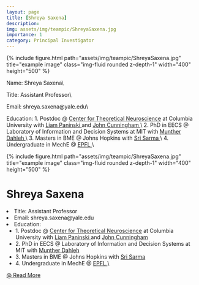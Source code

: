 ```yaml
---
layout: page
title: [Shreya Saxena]
description: 
img: assets/img/teampic/ShreyaSaxena.jpg
importance: 1
category: Principal Investigator
---
```

 <div class="container">
    <div class="row">        
        <div class="col-md-4 col-xs-12">
             {% include figure.html path="assets/img/teampic/ShreyaSaxena.jpg" title="example image" class="img-fluid rounded z-depth-1"  width="400"  height="500" %}
        </div>
        <p>Name: Shreya Saxena\</p>
        <p>Title: Assistant Professor\</p>
        <p>Email: shreya.saxena@yale.edu\</p>
        <p>Education:
1. Postdoc @ <a href="https://ctn.zuckermaninstitute.columbia.edu/"> Center for Theoretical Neuroscience</a> at Columbia University with <a href="http://www.stat.columbia.edu/~liam/">Liam Paninski </a> and <a href="https://stat.columbia.edu/~cunningham/"> John Cunningham </a>\
2. PhD in EECS @ Laboratory of Information and Decision Systems at MIT with <a href="https://idss.mit.edu/staff/munther-dahleh/"> Munther Dahleh </a>\
3. Masters in BME @ Johns Hopkins with <a href="https://www.bme.jhu.edu/people/faculty/sridevi-v-sarma/"> Sri Sarma </a>\
4. Undergraduate in MechE @ <a href="https://www.epfl.ch/en/"> EPFL </a>\</p>
   </div>
</div> 


 
<div class="container my-5">
  <div class="row">
    <div class="col-lg-6">
       {% include figure.html path="assets/img/teampic/ShreyaSaxena.jpg" title="example image" class="img-fluid rounded z-depth-1"  width="400"  height="500" %}
    </div>
    <div class="col-lg-6">
      <div class="p-5 mt-4">
          <h1 class="display-4">Shreya Saxena</h1>
          <li>Title: Assistant Professor</li>
          <li>Email: shreya.saxena@yale.edu</li>
          <li>Education: 
             <ul>
             <li>1. Postdoc @ <a href="https://ctn.zuckermaninstitute.columbia.edu/"> Center for Theoretical Neuroscience</a> at Columbia University with <a href="http://www.stat.columbia.edu/~liam/">Liam Paninski </a> and <a href="https://stat.columbia.edu/~cunningham/"> John Cunningham </a></li>
             <li>2. PhD in EECS @ Laboratory of Information and Decision Systems at MIT with <a href="https://idss.mit.edu/staff/munther-dahleh/"> Munther Dahleh </a></li>
             <li>3. Masters in BME @ Johns Hopkins with <a href="https://www.bme.jhu.edu/people/faculty/sridevi-v-sarma/"> Sri Sarma </a></li>
             <li>4. Undergraduate in MechE @ <a href="https://www.epfl.ch/en/"> EPFL </a>\</li></li>
             </ul>
          </li>
          <a href="#" class="btn btn-outline-dark">@ <a href="https://ctn.zuckermaninstitute.columbia.edu/">Read More</a>
        </div>
    </div>
</div>
